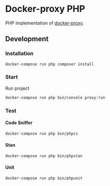 # Docker-proxy PHP

PHP implementation of [docker-proxy](https://github.com/philippe-vandermoere/docker-proxy).

## Development

### Installation

```bash
docker-compose run php composer install
```

### Start

Run project

```bash
docker-compose run php bin/console proxy:run
```

### Test

#### Code Sniffer

```bash
docker-compose run php bin/phpcs
```

#### Stan

```bash
docker-compose run php bin/phpstan
```

#### Unit

```bash
docker-compose run php bin/phpunit
```
